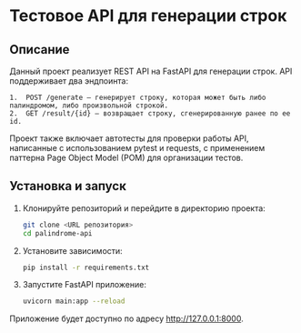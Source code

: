 # Тестовое API для генерации строк

## Описание

Данный проект реализует REST API на FastAPI для генерации строк. API поддерживает два эндпоинта:

	1.	POST /generate — генерирует строку, которая может быть либо палиндромом, либо произвольной строкой.
	2.	GET /result/{id} — возвращает строку, сгенерированную ранее по ее id.

Проект также включает автотесты для проверки работы API, написанные с использованием pytest и requests, с применением паттерна Page Object Model (POM) для организации тестов.

## Установка и запуск

1. Клонируйте репозиторий и перейдите в директорию проекта:
   ```bash
   git clone <URL репозитория>
   cd palindrome-api

2. Установите зависимости:
   ```bash
   pip install -r requirements.txt

3. Запустите FastAPI приложение:
   ```bash
   uvicorn main:app --reload

Приложение будет доступно по адресу http://127.0.0.1:8000.
